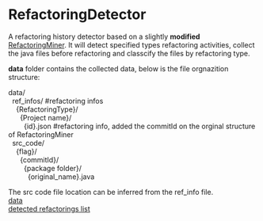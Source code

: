 # RefactoringDetector
A refactoring history detector based on a slightly **modified** [RefactoringMiner](https://github.com/boyang9602/RefactoringMiner). It will detect specified types refactoring activities, collect the java files before refactoring and classcify the files by refactoring type.  

**data** folder contains the collected data, below is the file orgnazition structure:  

data/  
&nbsp;&nbsp;ref_infos/ #refactoring infos  
&nbsp;&nbsp;&nbsp;&nbsp;{RefactoringType}/  
&nbsp;&nbsp;&nbsp;&nbsp;&nbsp;&nbsp;{Project name}/  
&nbsp;&nbsp;&nbsp;&nbsp;&nbsp;&nbsp;&nbsp;&nbsp;{id}.json #refactoring info, added the commitId on the orginal structure of RefactoringMiner  
&nbsp;&nbsp;src_code/  
&nbsp;&nbsp;&nbsp;&nbsp;{flag}/  
&nbsp;&nbsp;&nbsp;&nbsp;&nbsp;&nbsp;{commitId}/  
&nbsp;&nbsp;&nbsp;&nbsp;&nbsp;&nbsp;&nbsp;&nbsp;{package folder}/  
&nbsp;&nbsp;&nbsp;&nbsp;&nbsp;&nbsp;&nbsp;&nbsp;&nbsp;&nbsp;{original_name}.java  

The src code file location can be inferred from the ref_info file.  
[data](https://drive.google.com/open?id=14EyITArwtduuFZdZYYOsaN36gL9wipHv)  
[detected refactorings list](./manifests.md)  
